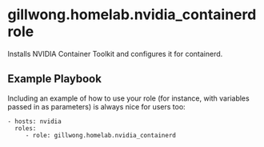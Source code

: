 gillwong.homelab.nvidia_containerd role
=========

Installs NVIDIA Container Toolkit and configures it for containerd.

Example Playbook
----------------

Including an example of how to use your role (for instance, with variables passed in as parameters) is always nice for users too:

    - hosts: nvidia
      roles:
         - role: gillwong.homelab.nvidia_containerd
